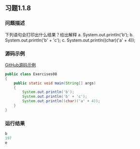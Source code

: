 ## 习题1.1.8

### 问题描述
下列语句会打印出什么结果？给出解释
a. System.out.println('b');
b. System.out.println('b' + 'c');
c. System.out.println((char)('a' + 4));

### 源码示例
[GitHub源码示例](https://github.com/MoonsunS/Algorithms/blob/master/src/main/java/com/moonsuns/algorithms/chapter01/section01/Exercises08.java)

```java
public class Exercises08
{
    public static void main(String[] args)
    {
        System.out.println('b');
        System.out.println('b' + 'c');
        System.out.println((char)('a' + 4));
    }
}
```

### 运行结果

```java
b
197
e
```